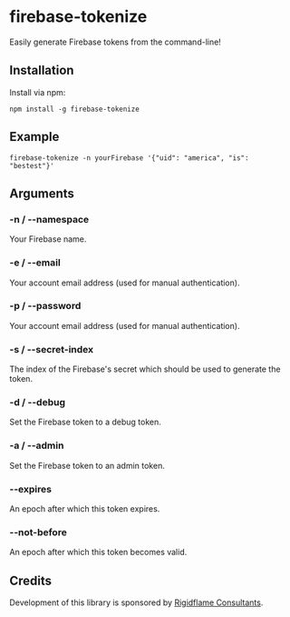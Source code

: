 firebase-tokenize
==============

Easily generate Firebase tokens from the command-line!

Installation
------------

Install via npm:

    npm install -g firebase-tokenize


Example
-------
    firebase-tokenize -n yourFirebase '{"uid": "america", "is": "bestest"}'

Arguments
----

### -n / --namespace
Your Firebase name.

### -e / --email
Your account email address (used for manual authentication).

### -p / --password
Your account email address (used for manual authentication).

### -s / --secret-index
The index of the Firebase's secret which should be used to generate the token.

### -d / --debug
Set the Firebase token to a debug token.

### -a / --admin
Set the Firebase token to an admin token.

### --expires
An epoch after which this token expires.

### --not-before
An epoch after which this token becomes valid.

Credits
-------
Development of this library is sponsored by [Rigidflame Consultants](http://www.rigidflame.com).
